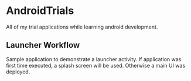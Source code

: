 # AndroidTrials
All of my trial applications while learning android development.

## Launcher Workflow
Sample application to demonstrate a launcher activity. If application was first time executed, a splash screen will be used. Otherwise a main UI was deployed.

